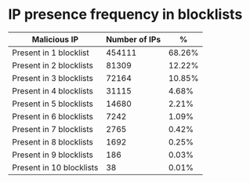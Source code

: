 # IP presence frequency in blocklists
| Malicious IP | Number of IPs | % |
|----|----|----|
| Present in 1 blocklist | 454111 | 68.26% |
| Present in 2 blocklists | 81309 | 12.22% |
| Present in 3 blocklists | 72164 | 10.85% |
| Present in 4 blocklists | 31115 | 4.68% |
| Present in 5 blocklists | 14680 | 2.21% |
| Present in 6 blocklists | 7242 | 1.09% |
| Present in 7 blocklists | 2765 | 0.42% |
| Present in 8 blocklists | 1692 | 0.25% |
| Present in 9 blocklists | 186 | 0.03% |
| Present in 10 blocklists | 38 | 0.01% |
